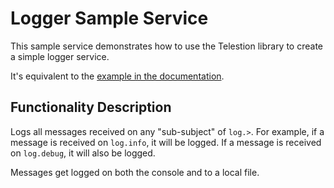 # Logger Sample Service

This sample service demonstrates how to use the Telestion library to create a simple logger service.

It's equivalent to the [example in the documentation](https://docs.telestion.wuespace.de/Backend%20Development/typescript/e2e-log-service/).

## Functionality Description

Logs all messages received on any "sub-subject" of `log.>`. For example, if a message is received on `log.info`, it will be logged. If a message is received on `log.debug`, it will also be logged.

Messages get logged on both the console and to a local file.
